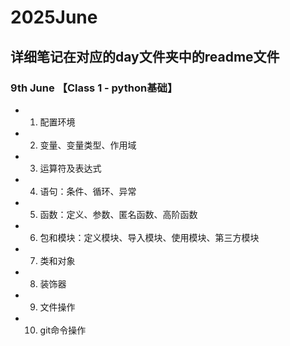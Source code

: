 # 2025June
## 
## 详细笔记在对应的day文件夹中的readme文件

### 9th June 【Class 1 - python基础】
- 1. 配置环境
- 2. 变量、变量类型、作用域
- 3. 运算符及表达式
- 4. 语句：条件、循环、异常
- 5. 函数：定义、参数、匿名函数、高阶函数
- 6. 包和模块：定义模块、导入模块、使用模块、第三方模块
- 7. 类和对象
- 8. 装饰器
- 9. 文件操作
- 10. git命令操作
